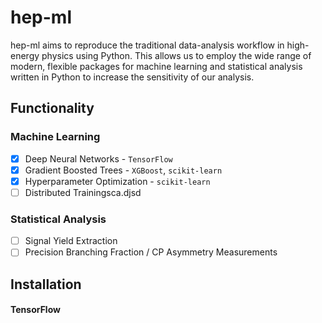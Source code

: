 # hep-ml
hep-ml aims to reproduce the traditional data-analysis workflow in high-energy physics using Python. This allows us to employ the wide range of modern, flexible packages for machine learning and statistical analysis written in Python to increase the sensitivity of our analysis.

## Functionality
### Machine Learning
- [x] Deep Neural Networks - `TensorFlow`
- [x] Gradient Boosted Trees - `XGBoost`, `scikit-learn`
- [x] Hyperparameter Optimization - `scikit-learn`
- [ ] Distributed Trainingsca.djsd

### Statistical Analysis
- [ ] Signal Yield Extraction
- [ ] Precision Branching Fraction / CP Asymmetry Measurements

## Installation
#### TensorFlow
